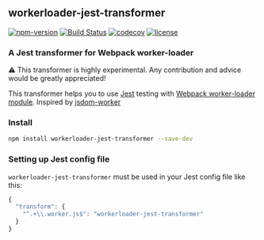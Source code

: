 ## workerloader-jest-transformer

[![npm-version](https://img.shields.io/npm/v/workerloader-jest-transformer.svg)](https://www.npmjs.com/package/workerloader-jest-transformer) [![Build Status](https://travis-ci.org/astagi/workerloader-jest-transformer.svg?branch=master)](https://travis-ci.org/astagi/workerloader-jest-transformer) [![codecov](https://codecov.io/gh/astagi/workerloader-jest-transformer/branch/master/graph/badge.svg)](https://codecov.io/gh/astagi/workerloader-jest-transformer) [![license](https://img.shields.io/npm/l/express.svg)]()

### A Jest transformer for Webpack worker-loader

⚠️ This transformer is highly experimental. Any contribution and advice would be greatly appreciated!

This transformer helps you to use [Jest](https://facebook.github.io/jest/) testing with [Webpack worker-loader module](https://github.com/webpack-contrib/worker-loader). Inspired by [jsdom-worker](https://github.com/developit/jsdom-worker)

### Install

```sh
npm install workerloader-jest-transformer --save-dev
```

### Setting up Jest config file

`workerloader-jest-transformer` must be used in your Jest config file like this:

```js
{
  "transform": {
    "^.+\\.worker.js$": "workerloader-jest-transformer"
  }
}
```
